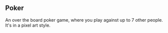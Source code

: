 ## Poker
An over the board poker game, where you play against up to 7 other people.
It's in a pixel art style.